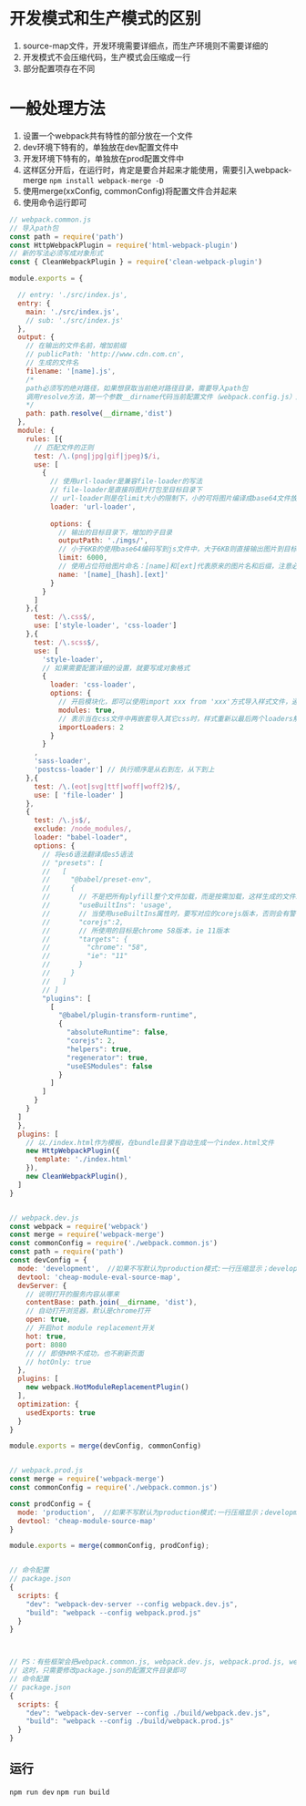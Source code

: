 # 开发模式和生产模式的区别
1. source-map文件，开发环境需要详细点，而生产环境则不需要详细的
2. 开发模式不会压缩代码，生产模式会压缩成一行
3. 部分配置项存在不同


# 一般处理方法
1. 设置一个webpack共有特性的部分放在一个文件
2. dev环境下特有的，单独放在dev配置文件中
3. 开发环境下特有的，单独放在prod配置文件中
4. 这样区分开后，在运行时，肯定是要合并起来才能使用，需要引入webpack-merge
```npm install webpack-merge -D```
5. 使用merge(xxConfig, commonConfig)将配置文件合并起来
6. 使用命令运行即可

```js
// webpack.common.js
// 导入path包
const path = require('path')
const HttpWebpackPlugin = require('html-webpack-plugin')
// 新的写法必须写成对象形式
const { CleanWebpackPlugin } = require('clean-webpack-plugin')

module.exports = {

  // entry: './src/index.js',
  entry: {
    main: './src/index.js',
    // sub: './src/index.js'
  },
  output: {
    // 在输出的文件名前，增加前缀
    // publicPath: 'http://www.cdn.com.cn',
    // 生成的文件名
    filename: '[name].js',
    /* 
    path必须写的绝对路径，如果想获取当前绝对路径目录，需要导入path包
    调用resolve方法，第一个参数__dirname代码当前配置文件（webpack.config.js）所在的目录
    */
    path: path.resolve(__dirname,'dist')
  },
  module: {
    rules: [{
      // 匹配文件的正则
      test: /\.(png|jpg|gif|jpeg)$/i,
      use: [
        { 
          // 使用url-loader是兼容file-loader的写法
          // file-loader是直接将图片打包至目标目录下
          // url-loader则是在limit大小的限制下，小的可将图片编译成base64文件放在js文件输出，大的图片直接打包到目标目录下
          loader: 'url-loader',
          
          options: {
            // 输出的目标目录下，增加的子目录
            outputPath: './imgs/',
            // 小于6KB的使用base64编码写到js文件中，大于6KB则直接输出图片到目标目录下
            limit: 6000,
            // 使用占位符给图片命名：[name]和[ext]代表原来的图片名和后缀，注意必须加引号
            name: '[name]_[hash].[ext]'
          }
        }
      ]
    },{
      test: /\.css$/,
      use: ['style-loader', 'css-loader']
    },{
      test: /\.scss$/,
      use: [
        'style-loader',
        // 如果需要配置详细的设置，就要写成对象格式
        {
          loader: 'css-loader',
          options: {
            // 开启模块化，即可以使用import xxx from 'xxx'方式导入样式文件，通过xxx.test获取样式
            modules: true,
            // 表示当在css文件中再嵌套导入其它css时，样式重新以最后两个loaders解析，即即便是嵌套的样式，也会从postcss-loader,sass-loader这样顺序来执行打包
            importLoaders: 2
          }
        } 
      ,
      'sass-loader', 
      'postcss-loader'] // 执行顺序是从右到左，从下到上
    },{
      test: /\.(eot|svg|ttf|woff|woff2)$/,
      use: [ 'file-loader' ]
    },
    { 
      test: /\.js$/, 
      exclude: /node_modules/, 
      loader: "babel-loader",
      options: {
        // 将es6语法翻译成es5语法
        // "presets": [
        //   [
        //     "@babel/preset-env",
        //     {
        //       // 不是把所有plyfill整个文件加载，而是按需加载，这样生成的文件就会小很多
        //       "useBuiltIns": 'usage',
        //       // 当使用useBuiltIns属性时，要写对应的corejs版本，否则会有警告
        //       "corejs":2,
        //       // 所使用的目标是chrome 58版本，ie 11版本
        //       "targets": {
        //         "chrome": "58",
        //         "ie": "11"
        //       } 
        //     }
        //   ]
        // ]
        "plugins": [
          [
            "@babel/plugin-transform-runtime",
            {
              "absoluteRuntime": false,
              "corejs": 2,
              "helpers": true,
              "regenerator": true, 
              "useESModules": false
            }
          ]
        ]
      }
    }
  ]
  },
  plugins: [
    // 以./index.html作为模板，在bundle目录下自动生成一个index.html文件
    new HttpWebpackPlugin({
      template: './index.html'
    }),
    new CleanWebpackPlugin(),
  ]
} 


// webpack.dev.js
const webpack = require('webpack')
const merge = require('webpack-merge')
const commonConfig = require('./webpack.common.js')
const path = require('path')
const devConfig = {
  mode: 'development',  //如果不写默认为production模式:一行压缩显示；development则不压缩
  devtool: 'cheap-module-eval-source-map',
  devServer: {
    // 说明打开的服务内容从哪来
    contentBase: path.join(__dirname, 'dist'),
    // 自动打开浏览器，默认是chrome打开
    open: true,
    // 开启hot module replacement开关
    hot: true,
    port: 8080
    // // 即使HMR不成功，也不刷新页面
    // hotOnly: true 
  },
  plugins: [
    new webpack.HotModuleReplacementPlugin()
  ],
  optimization: {
    usedExports: true
  }
} 

module.exports = merge(devConfig, commonConfig)


// webpack.prod.js
const merge = require('webpack-merge')
const commonConfig = require('./webpack.common.js')

const prodConfig = {
  mode: 'production',  //如果不写默认为production模式:一行压缩显示；development则不压缩
  devtool: 'cheap-module-source-map'
} 

module.exports = merge(commonConfig, prodConfig);


// 命令配置
// package.json
{
  scripts: {
    "dev": "webpack-dev-server --config webpack.dev.js",
    "build": "webpack --config webpack.prod.js"
  }
}



// PS：有些框架会把webpack.common.js, webpack.dev.js, webpack.prod.js, webpack.test.js 放在一个 project/build/ 目录下
// 这时，只需要修改package.json的配置文件目录即可
// 命令配置
// package.json
{
  scripts: {
    "dev": "webpack-dev-server --config ./build/webpack.dev.js",
    "build": "webpack --config ./build/webpack.prod.js"
  }
}

```

## 运行
```npm run dev``` 
```npm run build```